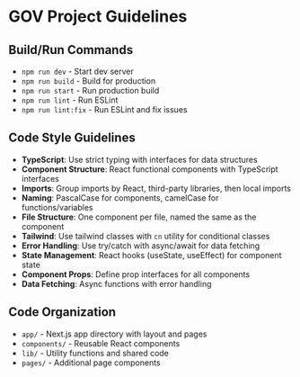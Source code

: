 # GOV Project Guidelines

## Build/Run Commands
- `npm run dev` - Start dev server
- `npm run build` - Build for production
- `npm run start` - Run production build
- `npm run lint` - Run ESLint
- `npm run lint:fix` - Run ESLint and fix issues

## Code Style Guidelines
- **TypeScript**: Use strict typing with interfaces for data structures
- **Component Structure**: React functional components with TypeScript interfaces
- **Imports**: Group imports by React, third-party libraries, then local imports
- **Naming**: PascalCase for components, camelCase for functions/variables
- **File Structure**: One component per file, named the same as the component
- **Tailwind**: Use tailwind classes with `cn` utility for conditional classes
- **Error Handling**: Use try/catch with async/await for data fetching
- **State Management**: React hooks (useState, useEffect) for component state
- **Component Props**: Define prop interfaces for all components
- **Data Fetching**: Async functions with error handling

## Code Organization
- `app/` - Next.js app directory with layout and pages
- `components/` - Reusable React components
- `lib/` - Utility functions and shared code
- `pages/` - Additional page components
